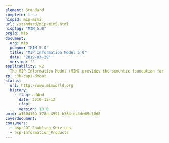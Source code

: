 ```yaml
---
element: Standard
complete: true
nispid: mip-mim5
url: /standard/mip-mim5.html
nisptag: "MIM 5.0"
orgid: mip
document:
  org: mip
  pubnum: "MIM 5.0"
  title: "MIP Information Model 5.0"
  date: "2019-03-29"
  version: ""
applicability: >2
  The MIP Information Model (MIM) provides the semantic foundation for information exchange in the Command and Control (C2) domain. Its development is driven by the needs of the warfighters and its scope is defined by military information exchange requirements for multiple echelons in joint/combined operations. The MIM embodies all the operational concepts of the JC3IEDM. Based on a few basic notions, such as «Object», «Action», and «Metadata», the model provides semantically rich taxonomies of militarily relevant concepts.
rp: c3b-cap1-dmcat
status:
  uri: http://www.mimworld.org
  history: 
    - flag: added
      date: 2019-12-12
      rfcp: 
      version: 13.0
uuid: a1604169-378e-4991-b334-ec3de69d10d8
coverdocument:
consumers:
  - bsp-COI-Enabling_Services
  - bsp-Information_Products
---
```

